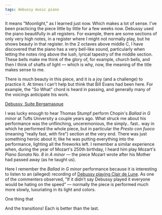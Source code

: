 ```yaml
---
tags: debussy music piano
---
```


It means "Moonlight," as I learned just now. Which makes a lot of sense. I've been practicing the piece little by little for a few weeks now. Debussy used the piano beautifully in all registers. For example, there are some sections of only very high notes, in a register where I might not normally play, but he shows beauty in that register. In the 2 octaves above middle C, I have discovered that the piano has a very bell-like sound, particularly when letting the notes ring above the lush, lyrical tapestry of the middle section. These bells make me think of the glory of, for example, church bells, and then I think of shafts of light — which is why, now, the meaning of the title makes sense to me.

There is much beauty in this piece, and it is a joy (and a challenge) to practice it. At times I can't help but think that Bill Evans had been here. For example, the "So What" chord is heard in passing, and generally many of the voicings anticipate his work.

[Debussy, Suite Bergamasque](https://www.youtube.com/watch?v=xAKeiyjjTKk)

I was lucky enough to hear Thomas Stumpf perform Chopin's _Ballad in G minor_ at Tufts University a couple years ago. What struck me about his performance was the unflinching, unceremonious, the simply.. fast.. way in which he performed the whole piece, but in particular the _Presto con fuoco_ (meaning "really fast, with fire") section at the very end. There was just something heroic about it; like he was putting everything into the performance, lighting all the fireworks left. I remember a similar experience when, during the year of Mozart's 250th birthday, I heard him play Mozart's _Piano Sonata No. 8 in A minor_ — the piece Mozart wrote after his Mother had passed away (as he taught us).

Here I remember the _Ballad in G minor_ performance because it is interesting to listen to an (alleged) recording of [Debussy playing Clair de Lune](https://www.youtube.com/watch?v=Yri2JNhyG4k). As one of the commenters observed, "If it didn’t say Debussy played it everyone would be hating on the speed" — normally the piece is performed much more slowly, luxuriating in its light and colors.

One thing that

And the transitions! Each is better than the last.
